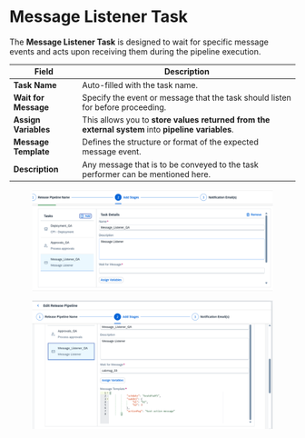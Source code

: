 # Message Listener Task

The **Message Listener Task** is designed to wait for specific message events and acts upon receiving them during the pipeline execution.&#x20;

| **Field**            | **Description**                                                                                    |
| -------------------- | -------------------------------------------------------------------------------------------------- |
| **Task Name**        | Auto-filled with the task name.                                                                    |
| **Wait for Message** | Specify the event or message that the task should listen for before proceeding.                    |
| **Assign Variables** | This allows you to **store values returned from the external system** into **pipeline variables**. |
| **Message Template** | Defines the structure or format of the expected message event.                                     |
| **Description**      | Any message that is to be conveyed  to the task performer can be mentioned here.                   |

<figure><img src="../../../.gitbook/assets/image (7) (1) (1) (1) (1) (1) (1) (1) (1) (1) (1) (1) (1) (1) (1) (1) (1) (1) (1) (1) (1) (1).png" alt=""><figcaption></figcaption></figure>

<figure><img src="../../../.gitbook/assets/image (1405).png" alt=""><figcaption></figcaption></figure>
